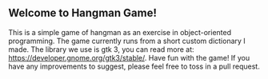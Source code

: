## Welcome to Hangman Game!

This is a simple game of hangman as an exercise in object-oriented programming. The game currently runs from a short custom dictionary I made. The library we use is gtk 3, you can read more at: https://developer.gnome.org/gtk3/stable/. Have fun with the game! If you have any improvements to suggest, please feel free to toss in a pull request. 

